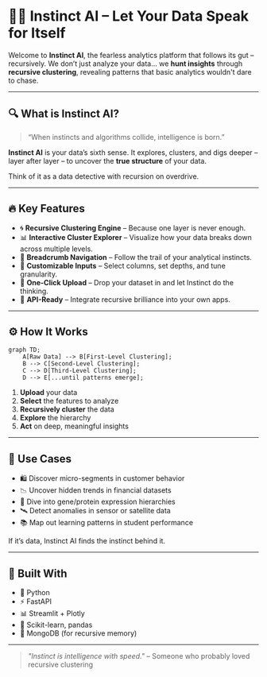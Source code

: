 # 🧠✨ **Instinct AI** – Let Your Data Speak for Itself

Welcome to **Instinct AI**, the fearless analytics platform that follows its gut – recursively.
We don’t just analyze your data… we **hunt insights** through **recursive clustering**, revealing patterns that basic analytics wouldn't dare to chase.

---

## 🔍 What is Instinct AI?

> “When instincts and algorithms collide, intelligence is born.”

**Instinct AI** is your data’s sixth sense.
It explores, clusters, and digs deeper – layer after layer – to uncover the **true structure** of your data.

Think of it as a data detective with recursion on overdrive.

---

## 🔥 Key Features

* 🌀 **Recursive Clustering Engine** – Because one layer is never enough.
* 📊 **Interactive Cluster Explorer** – Visualize how your data breaks down across multiple levels.
* 🧭 **Breadcrumb Navigation** – Follow the trail of your analytical instincts.
* 🎯 **Customizable Inputs** – Select columns, set depths, and tune granularity.
* 🚀 **One-Click Upload** – Drop your dataset in and let Instinct do the thinking.
* 🧠 **API-Ready** – Integrate recursive brilliance into your own apps.

---

## ⚙️ How It Works

```mermaid
graph TD;
    A[Raw Data] --> B[First-Level Clustering];
    B --> C[Second-Level Clustering];
    C --> D[Third-Level Clustering];
    D --> E[...until patterns emerge];
```

1. **Upload** your data
2. **Select** the features to analyze
3. **Recursively cluster** the data
4. **Explore** the hierarchy
5. **Act** on deep, meaningful insights

---


## 🧠 Use Cases

* 🛍️ Discover micro-segments in customer behavior
* 📉 Uncover hidden trends in financial datasets
* 🧬 Dive into gene/protein expression hierarchies
* 🛰️ Detect anomalies in sensor or satellite data
* 📚 Map out learning patterns in student performance

If it’s data, Instinct AI finds the instinct behind it.

---

## 🧰 Built With

* 🐍 Python
* ⚡ FastAPI
* 📊 Streamlit + Plotly
* 🧮 Scikit-learn, pandas
* 🧠 MongoDB (for recursive memory)

---



> *"Instinct is intelligence with speed."*
> – Someone who probably loved recursive clustering
